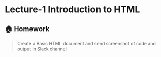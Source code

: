 # Lecture-1 Introduction to HTML


## 🏠 Homework

> Create a Basic HTML document and send screenshot of code and output in Slack channel
